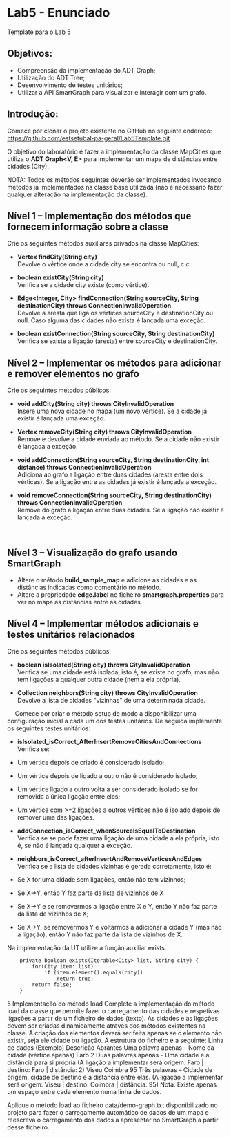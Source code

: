 # Lab5 - Enunciado
Template para o Lab 5

## Objetivos:
* Compreensão da implementação do ADT Graph;
* Utilização do ADT Tree;
* Desenvolvimento de testes unitários;
* Utilizar a API SmartGraph para visualizar e interagir com um grafo.

## Introdução:

Comece por clonar o projeto existente no GitHub no seguinte endereço:
https://github.com/estsetubal-pa-geral/Lab5Template.git

O objetivo do laboratório é fazer a implementação da classe MapCities que utiliza o **ADT Graph<V, E>** para implementar um mapa de distâncias entre cidades (City).

NOTA: Todos os métodos seguintes deverão ser implementados invocando métodos já implementados na classe base utilizada (não é necessário fazer qualquer alteração na implementação da classe).



## Nível 1 – Implementação dos métodos que fornecem informação sobre a classe

Crie os seguintes métodos auxiliares privados na classe MapCities:
* **Vertex<City> findCity(String city)**  
Devolve o vértice onde a cidade city se encontra ou null, c.c.  

* **boolean existCity(String city)**  
Verifica se a cidade city existe (como vértice).  

* **Edge<Integer, City> findConnection(String sourceCity, String destinationCity)
 throws ConnectionInvalidOperation**  
Devolve a aresta que liga os vértices sourceCity e destinationCity ou null. Caso alguma das cidades não exista é lançada uma exceção.

* **boolean existConnection(String sourceCity, String destinationCity)**  
Verifica se existe a ligação (aresta) entre sourceCity e destinationCity.



## Nível 2 – Implementar os métodos para adicionar e remover elementos no grafo
Crie os seguintes métodos públicos:  
* **void addCity(String city) 
                      throws CityInvalidOperation**  
Insere uma nova cidade no mapa (um novo vértice). Se a cidade já existir é lançada uma exceção.

* **Vertex<City> removeCity(String city) 
                      throws CityInvalidOperation**  
Remove e devolve a cidade enviada ao método. Se a cidade não existir é lançada a exceção.

* **void addConnection(String sourceCity, String destinationCity, int distance)
                      throws ConnectionInvalidOperation**  
Adiciona ao grafo a ligação entre duas cidades (aresta entre dois vértices). Se a ligação entre as cidades já existir é lançada a exceção.

* **void removeConnection(String sourceCity, String destinationCity) 
                      throws ConnectionInvalidOperation**  
Remove do grafo a ligação entre duas cidades. Se a ligação não existir é lançada a exceção.

 

## Nível 3 – Visualização do grafo usando SmartGraph
* Altere o método **build_sample_map** e adicione as cidades e as distâncias indicadas como comentário no método.
* Altere a propriedade **edge.label** no ficheiro **smartgraph.properties** para ver no mapa as distâncias entre as cidades.


## Nível 4 – Implementar métodos adicionais e testes unitários relacionados
Crie os seguintes métodos públicos:
* **boolean isIsolated(String city) throws CityInvalidOperation**  
Verifica se uma cidade está isolada, isto é, se existe no grafo, mas não tem ligações a qualquer outra cidade (nem a ela própria).

* **Collection<City> neighbors(String city) throws CityInvalidOperation**  
Devolve a lista de cidades "vizinhas" de uma determinada cidade.


 
Comece por criar o método setup de modo a disponibilizar uma configuração inicial a cada um dos testes unitários. 
De seguida implemente os seguintes testes unitários:
* **isIsolated_isCorrect_AfterInsertRemoveCitiesAndConnections**  
Verifica se:
* Um vértice depois de criado é considerado isolado;
* Um vértice depois de ligado a outro não é considerado isolado;
* Um vértice ligado a outro volta a ser considerado isolado se for removida a única ligação entre eles;
* Um vértice com >=2 ligações a outros vértices não é isolado depois de remover uma das ligações.

* **addConnection_isCorrect_whenSourceIsEqualToDestination**  
Verifica se se pode fazer uma ligação de uma cidade a ela própria, isto é, se não é lançada qualquer a exceção.

* **neighbors_isCorrect_afterInsertAndRemoveVerticesAndEdges**  
Verifica se a lista de cidades vizinhas é gerada corretamente, isto é:
* Se X for uma cidade sem ligações, então não tem vizinhos;
* Se X->Y, então Y faz parte da lista de vizinhos de X
* Se X->Y e se removermos a ligação entre X e Y, então Y não faz parte da lista de vizinhos de X;
* Se X->Y, se removermos Y e voltarmos a adicionar a cidade Y (mas não a ligação), então Y não faz parte da lista de vizinhos de X.

Na implementação da UT utilize a função auxiliar exists.
```
    private boolean exists(Iterable<City> list, String city) {
        for(City item: list)
            if (item.element().equals(city))
                return true;
        return false;
    }
```

5 Implementação do método load
Complete a implementação do método load da classe que permite fazer o carregamento das cidades e respetivas ligações a partir de um ficheiro de dados (texto).
As cidades e as ligações devem ser criadas dinamicamente através dos métodos existentes na classe. A criação dos elementos deverá ser feita apenas se o elemento não existir, seja ele cidade ou ligação.
A estrutura do ficheiro é a seguinte:
Linha de dados
(Exemplo)	Descrição
Abrantes	Uma palavra apenas – Nome da cidade (vértice apenas)
Faro 2	Duas palavras apenas - Uma cidade e a distância para si própria
(A ligação a implementar será origem: Faro | destino: Faro | distância: 2)
Viseu Coimbra 95	Três palavras – Cidade de origem, cidade de destino e a distância entre elas.
(A ligação a implementar será origem: Viseu | destino: Coimbra | distância: 95)
Nota: Existe apenas um espaço entre cada elemento numa linha de dados.

Aplique o método load ao ficheiro data/demo-graph.txt disponibilizado no projeto para fazer o carregamento automático de dados de um mapa e reescreva o carregamento dos dados a apresentar no SmartGraph a partir desse ficheiro.
